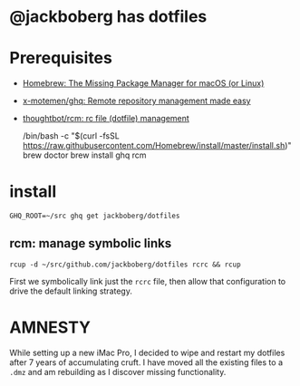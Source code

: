 # @jackboberg has dotfiles

# Prerequisites

- [Homebrew: The Missing Package Manager for macOS (or Linux)](https://brew.sh/)
- [x-motemen/ghq: Remote repository management made easy](https://github.com/x-motemen/ghq)
- [thoughtbot/rcm: rc file (dotfile) management](https://github.com/thoughtbot/rcm)

    /bin/bash -c "$(curl -fsSL https://raw.githubusercontent.com/Homebrew/install/master/install.sh)"
    brew doctor
    brew install ghq rcm

# install
    
    GHQ_ROOT=~/src ghq get jackboberg/dotfiles

## rcm: manage symbolic links 

    rcup -d ~/src/github.com/jackboberg/dotfiles rcrc && rcup
    
First we symbolically link just the `rcrc` file, then allow that configuration
to drive the default linking strategy. 


# AMNESTY

While setting up a new iMac Pro, I decided to wipe and restart my dotfiles after
7 years of accumulating cruft. I have moved all the existing files to a `.dmz`
and am rebuilding as I discover missing functionality.
